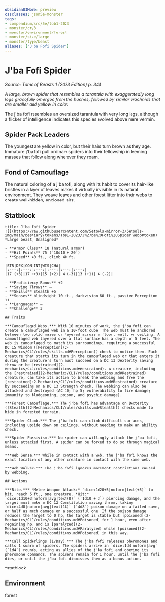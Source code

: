 ```yaml
---
obsidianUIMode: preview
cssclasses: json5e-monster
tags:
- compendium/src/5e/tob1-2023
- monster/cr/3
- monster/environment/forest
- monster/size/large
- monster/type/beast
aliases: ["J'ba Fofi Spider"]
---
```

# J'ba Fofi Spider
*Source: Tome of Beasts 1 (2023 Edition) p. 344*  

*A large, brown spider that resembles a tarantula with exaggeratedly long legs gracefully emerges from the bushes, followed by similar arachnids that are smaller and yellow in color.*

The j'ba fofi resembles an oversized tarantula with very long legs, although a flicker of intelligence indicates this species evolved above mere vermin.

## Spider Pack Leaders

The youngest are yellow in color, but their hairs turn brown as they age. Immature j'ba fofi pull ordinary spiders into their fellowship in teeming masses that follow along wherever they roam.

## Fond of Camouflage

The natural coloring of a j'ba fofi, along with its habit to cover its hair-like bristles in a layer of leaves makes it virtually invisible in its natural environment. They weave leaves and other forest litter into their webs to create well-hidden, enclosed lairs.

## Statblock

```ad-statblock
title: J'ba Fofi Spider
![](https://raw.githubusercontent.com/5etools-mirror-3/5etools-img/main/bestiary/tokens/ToB1-2023/J%27ba%20Fofi%20Spider.webp#token)
*Large beast, Unaligned*

- **Armor Class** 18 (natural armor)
- **Hit Points** 75 (`10d10 + 20`)
- **Speed** 40 ft., climb 40 ft.

|STR|DEX|CON|INT|WIS|CHA|
|:---:|:---:|:---:|:---:|:---:|:---:|
|17 (+3)|17 (+3)|15 (+2)| 4 (-3)|13 (+1)| 6 (-2)|

- **Proficiency Bonus** +2
- **Saving Throws** ⏤
- **Skills** Stealth +5
- **Senses** blindsight 10 ft., darkvision 60 ft., passive Perception 11
- **Languages** —
- **Challenge** 3

## Traits

***Camouflaged Webs.*** With 10 minutes of work, the j'ba fofi can create a camouflaged web in a 10-foot cube. The web must be anchored between two solid mases or layered across a floor, wall, or ceiling. A camouflaged web layered over a flat surface has a depth of 5 feet. The web is camouflaged to match its surroundings, requiring a successful DC 15 Wisdom ([Perception](2-Mechanics/CLI/rules/skills.md#Perception)) check to notice them. Each creature that starts its turn in the camouflaged web or that enters it during the creature's turn must succeed on a DC 13 Dexterity saving throw or be [restrained](2-Mechanics/CLI/rules/conditions.md#Restrained). A creature, including the [restrained](2-Mechanics/CLI/rules/conditions.md#Restrained) creature, can take its action to break the webbing and free the [restrained](2-Mechanics/CLI/rules/conditions.md#Restrained) creature by succeeding on a DC 13 Strength check. The webbing can also be attacked and destroyed (AC 10; hp 5; vulnerability to fire damage; immunity to bludgeoning, poison, and psychic damage).

***Forest Camouflage.*** The j'ba fofi has advantage on Dexterity ([Stealth](2-Mechanics/CLI/rules/skills.md#Stealth)) checks made to hide in forested terrain.

***Spider Climb.*** The j'ba fofi can climb difficult surfaces, including upside down on ceilings, without needing to make an ability check.

***Spider Passivism.*** No spider can willingly attack the j'ba fofi, unless attacked first. A spider can be forced to do so through magical means.

***Web Sense.*** While in contact with a web, the j'ba fofi knows the exact location of any other creature in contact with the same web.

***Web Walker.*** The j'ba fofi ignores movement restrictions caused by webbing.

## Actions

***Bite.*** *Melee Weapon Attack:* `dice:1d20+5|noform|text(+5)` to hit, reach 5 ft., one creature. *Hit:* `dice:1d10+3|noform|avg|text(8)` (`1d10 + 3`) piercing damage, and the target must make a DC 12 Constitution saving throw, taking `dice:4d8|noform|avg|text(18)` (`4d8`) poison damage on a failed save, or half as much damage on a successful one. If the poison damage reduces the target to 0 hp, the target is stable but [poisoned](2-Mechanics/CLI/rules/conditions.md#Poisoned) for 1 hour, even after regaining hp, and is [paralyzed](2-Mechanics/CLI/rules/conditions.md#Paralyzed) while [poisoned](2-Mechanics/CLI/rules/conditions.md#Poisoned) in this way.

***Call Spiderlings (1/Day).*** The j'ba fofi releases pheromones and calls 1 swarm of spiders. The spiders arrive in `dice:1d4|noform|avg` (`1d4`) rounds, acting as allies of the j'ba fofi and obeying its pheromone commands. The spiders remain for 1 hour, until the j'ba fofi dies, or until the j'ba fofi dismisses them as a bonus action.
```
^statblock

## Environment

forest